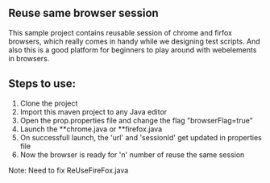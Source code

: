 ## Reuse same browser session

This sample project contains reusable session of chrome and firfox browsers, which really comes in handy while we designing test scripts. And also this is a good platform for beginners to play around with webelements in browsers.
 
 
 ## Steps to use:
 1. Clone the project
 2. Import this maven project to any Java editor
 3. Open the prop.properties file and change the flag "browserFlag=true"
 4. Launch the **chrome.java or **firefox.java
 5. On successfull launch, the 'url' and 'sessionId' get updated in properties file
 6. Now the browser is ready for 'n' number of reuse the same session
 
 
 
 Note: Need to fix ReUseFireFox.java
 